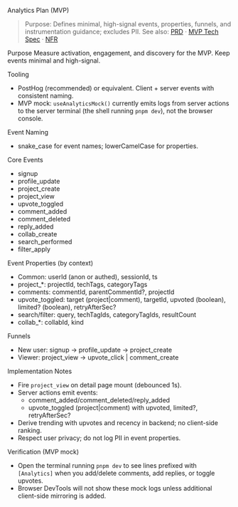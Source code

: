 Analytics Plan (MVP)

> Purpose: Defines minimal, high-signal events, properties, funnels, and instrumentation guidance; excludes PII.
> See also: [PRD](../Product%20Requirement%20Document.md) · [MVP Tech Spec](MVP_TECH_SPEC.md) · [NFR](NFR.md)

Purpose
Measure activation, engagement, and discovery for the MVP. Keep events minimal and high-signal.

Tooling
- PostHog (recommended) or equivalent. Client + server events with consistent naming.
- MVP mock: `useAnalyticsMock()` currently emits logs from server actions to the server terminal (the shell running `pnpm dev`), not the browser console.

Event Naming
- snake_case for event names; lowerCamelCase for properties.

Core Events
- signup
- profile_update
- project_create
- project_view
- upvote_toggled
- comment_added
- comment_deleted
- reply_added
- collab_create
- search_performed
- filter_apply

Event Properties (by context)
- Common: userId (anon or authed), sessionId, ts
- project_*: projectId, techTags, categoryTags
- comments: commentId, parentCommentId?, projectId
- upvote_toggled: target (project|comment), targetId, upvoted (boolean), limited? (boolean), retryAfterSec?
- search/filter: query, techTagIds, categoryTagIds, resultCount
- collab_*: collabId, kind

Funnels
- New user: signup -> profile_update -> project_create
- Viewer: project_view -> upvote_click | comment_create

Implementation Notes
- Fire `project_view` on detail page mount (debounced 1s).
- Server actions emit events:
  - comment_added/comment_deleted/reply_added
  - upvote_toggled (project|comment) with upvoted, limited?, retryAfterSec?
- Derive trending with upvotes and recency in backend; no client-side ranking.
- Respect user privacy; do not log PII in event properties.

Verification (MVP mock)
- Open the terminal running `pnpm dev` to see lines prefixed with `[Analytics]` when you add/delete comments, add replies, or toggle upvotes.
- Browser DevTools will not show these mock logs unless additional client-side mirroring is added.

